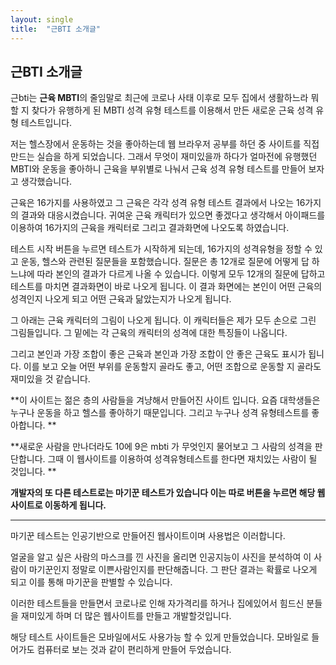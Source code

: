 ```yaml
---
layout: single
title:  "근BTI 소개글"
---
```


## 근BTI 소개글

근bti는 **근육 MBTI**의 줄임말로 최근에 코로나 사태 이후로 모두 집에서 생활하느라 뭐할 지 찾다가 유행하게 된 MBTI 성격 유형 테스트를 이용해서 만든 새로운 근육 성격 유형 테스트입니다. 

저는 헬스장에서 운동하는 것을 좋아하는데 웹 브라우저 공부를 하던 중 사이트를 직접 만드는 실습을 하게 되었습니다. 그래서 무엇이 재미있을까 하다가 얼마전에 유행했던 MBTI와 운동을 좋아하니 근육을 부위별로 나눠서 근육 성격 유형 테스트를 만들어 보자고 생각했습니다.

근육은 16가지를 사용하였고 그 근육은 각각 성격 유형 테스트 결과에서 나오는 16가지의 결과와 대응시켰습니다. 귀여운 근육 캐릭터가 있으면 좋겠다고 생각해서 아이패드를 이용하여 16가지의 근육을 캐릭터로 그리고 결과화면에 나오도록 하였습니다.

테스트 시작 버튼을 누르면 테스트가 시작하게 되는데, 16가지의 성격유형을 정할 수 있고 운동, 헬스와 관련된 질문들을 포함했습니다. 질문은 총 12개로 질문에 어떻게 답 하느냐에 따라 본인의 결과가 다르게 나올 수 있습니다. 이렇게 모두 12개의 질문에 답하고 테스트를 마치면 결과화면이 바로 나오게 됩니다. 이 결과 화면에는 본인이 어떤 근육의 성격인지 나오게 되고 어떤 근육과 닮았는지가 나오게 됩니다.

그 아래는 근육 캐릭터의 그림이 나오게 됩니다. 이 캐릭터들은 제가 모두 손으로 그린 그림들입니다. 그 밑에는 각 근육의 캐릭터의 성격에 대한 특징들이 나옵니다. 

그리고 본인과 가장 조합이 좋은 근육과 본인과 가장 조합이 안 좋은 근육도 표시가 됩니다. 이를 보고 오늘 어떤 부위를 운동할지 골라도 좋고, 어떤 조합으로 운동할 지 골라도 재미있을 것 같습니다.

**이 사이트는 젊은 층의 사람들을 겨냥해서 만들어진 사이트 입니다. 요즘 대학생들은 누구나 운동을 하고 헬스를 좋아하기 때문입니다. 그리고 누구나 성격 유형테스트를 좋아합니다. **

**새로운 사람을 만나더라도 10에 9은 mbti 가 무엇인지 물어보고 그 사람의 성격을 판단합니다. 그때 이 웹사이트를 이용하여 성격유형테스트를 한다면 재치있는 사람이 될 것입니다. **

**개발자의 또 다른 테스트로는 마기꾼 테스트가 있습니다 이는 따로 버튼을 누르면 해당 웹사이트로 이동하게 됩니다.**

---



마기꾼 테스트는 인공기반으로 만들어진 웹사이트이며 사용법은 이러합니다. 

얼굴을 알고 싶은 사람의 마스크를 낀 사진을 올리면 인공지능이 사진을 분석하여 이 사람이 마기꾼인지 정말로 이쁜사람인지를 판단해줍니다. 그 판단 결과는 확률로 나오게 되고 이를 통해 마기꾼을 판별할 수 있습니다.

이러한 테스트들을 만들면서 코로나로 인해 자가격리를 하거나 집에있어서 힘드신 분들을 재미있게 하며 더 많은 웹사이트를 만들고 개발할것입니다. 

해당 테스트 사이트들은 모바일에서도 사용가능 할 수 있게 만들었습니다. 모바일로 들어가도 컴퓨터로 보는 것과 같이 편리하게 만들어 두었습니다.
